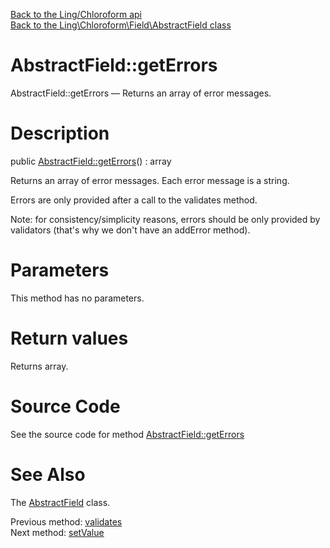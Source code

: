 [Back to the Ling/Chloroform api](https://github.com/lingtalfi/Chloroform/blob/master/doc/api/Ling/Chloroform.md)<br>
[Back to the Ling\Chloroform\Field\AbstractField class](https://github.com/lingtalfi/Chloroform/blob/master/doc/api/Ling/Chloroform/Field/AbstractField.md)


AbstractField::getErrors
================



AbstractField::getErrors — Returns an array of error messages.




Description
================


public [AbstractField::getErrors](https://github.com/lingtalfi/Chloroform/blob/master/doc/api/Ling/Chloroform/Field/AbstractField/getErrors.md)() : array




Returns an array of error messages.
Each error message is a string.

Errors are only provided after a call to the validates method.

Note: for consistency/simplicity reasons, errors should be only provided by
validators (that's why we don't have an addError method).




Parameters
================

This method has no parameters.


Return values
================

Returns array.








Source Code
===========
See the source code for method [AbstractField::getErrors](https://github.com/lingtalfi/Chloroform/blob/master/Field/AbstractField.php#L204-L207)


See Also
================

The [AbstractField](https://github.com/lingtalfi/Chloroform/blob/master/doc/api/Ling/Chloroform/Field/AbstractField.md) class.

Previous method: [validates](https://github.com/lingtalfi/Chloroform/blob/master/doc/api/Ling/Chloroform/Field/AbstractField/validates.md)<br>Next method: [setValue](https://github.com/lingtalfi/Chloroform/blob/master/doc/api/Ling/Chloroform/Field/AbstractField/setValue.md)<br>

